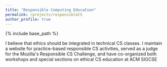 ```yaml
---
title: "Responsible Computing Education"
permalink: /projects/responsibleCS
author_profile: true
---
```


<link rel="stylesheet" href="{{ base_path }}/assets/css/pubstyle.css">
{% include base_path %}
<script src="{{ base_path }}/assets/js/ethicSettings.js"></script>
<script src="{{ base_path }}/assets/js/listpubs.js"></script>

I believe that ethics should be integrated in technical CS classes. I maintain a website for practice-based responsible CS activities, served as a judge for the Mozilla's Responsible CS Challenge, and have co-organized both workshops and special sections on ethical CS education at ACM SIGCSE

<div id="highlights"></div> 

<div id="publications"></div> 





